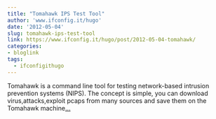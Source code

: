 ```yaml
---
title: "Tomahawk IPS Test Tool"
author: 'www.ifconfig.it/hugo'
date: '2012-05-04'
slug: tomahawk-ips-test-tool
link: https://www.ifconfig.it/hugo/post/2012-05-04-tomahawk/
categories:
- bloglink
tags:
  - ifconfigithugo
---
```


Tomahawk is a command line tool for testing network-based intrusion prevention systems (NIPS). The concept is simple, you can download virus,attacks,exploit pcaps from many sources and save them on the Tomahawk machine[... <i class="fas fa-external-link-alt"></i>](https://www.ifconfig.it/hugo/post/2012-05-04-tomahawk/)

